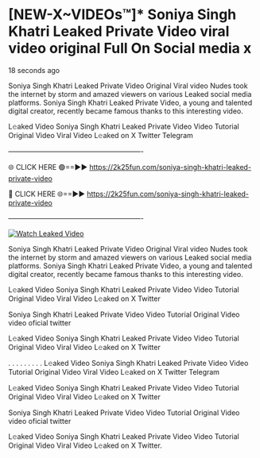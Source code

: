 # [NEW-X~VIDEOs™]* Soniya Singh Khatri Leaked Private Video viral video original Full On Social media x

18 seconds ago

Soniya Singh Khatri Leaked Private Video Original Viral video Nudes took the internet by storm and amazed viewers on various Leaked social media platforms. Soniya Singh Khatri Leaked Private Video, a young and talented digital creator, recently became famous thanks to this interesting video.

L𝚎aked Video Soniya Singh Khatri Leaked Private Video Video Tutorial Original Video Viral Video L𝚎aked on X Twitter Telegram

———————————————————-

🌐 CLICK HERE 🟢==►► https://2k25fun.com/soniya-singh-khatri-leaked-private-video

🔴 CLICK HERE 🌐==►► https://2k25fun.com/soniya-singh-khatri-leaked-private-video

———————————————————-

[![Watch Leaked Video](https://miro.medium.com/v2/resize:fit:828/format:webp/1*cilzJN44JGOrTw9NJCrNHA.gif "Watch Leaked Video")](https://2k25fun.com/soniya-singh-khatri-leaked-private-video)

Soniya Singh Khatri Leaked Private Video Original Viral video Nudes took the internet by storm and amazed viewers on various Leaked social media platforms. Soniya Singh Khatri Leaked Private Video, a young and talented digital creator, recently became famous thanks to this interesting video.

L𝚎aked Video Soniya Singh Khatri Leaked Private Video Video Tutorial Original Video Viral Video L𝚎aked on X Twitter

Soniya Singh Khatri Leaked Private Video Video Tutorial Original Video video oficial twitter

L𝚎aked Video Soniya Singh Khatri Leaked Private Video Video Tutorial Original Video Viral Video L𝚎aked on X Twitter

. . . . . . . . . L𝚎aked Video Soniya Singh Khatri Leaked Private Video Video Tutorial Original Video Viral Video L𝚎aked on X Twitter Telegram

L𝚎aked Video Soniya Singh Khatri Leaked Private Video Video Tutorial Original Video Viral Video L𝚎aked on X Twitter

Soniya Singh Khatri Leaked Private Video Video Tutorial Original Video video oficial twitter

L𝚎aked Video Soniya Singh Khatri Leaked Private Video Video Tutorial Original Video Viral Video L𝚎aked on X Twitter.